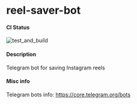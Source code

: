 # reel-saver-bot

#### CI Status
![test_and_build](https://github.com/crazy-grizzly/reel-saver-bot/actions/workflows/test_and_build.yml/badge.svg) 

#### Description

Telegram bot for saving Instagram reels

#### Misc info

Telegram bots info: https://core.telegram.org/bots